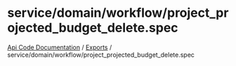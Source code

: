 # service/domain/workflow/project\_projected\_budget\_delete.spec
[Api Code Documentation](../README.md) / [Exports](../modules.md) / service/domain/workflow/project\_projected\_budget\_delete.spec
